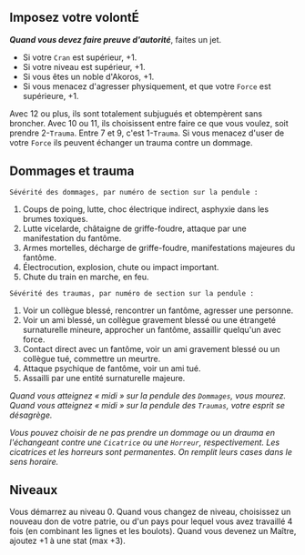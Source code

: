## Imposez votre volontÉ

***Quand vous devez faire preuve d'autorité***, faites un jet.

* Si votre `Cran` est supérieur, +1.
* Si votre niveau est supérieur, +1.
* Si vous êtes un noble d'Akoros, +1.
* Si vous menacez d'agresser physiquement, et que votre `Force` est supérieure, +1.

Avec 12 ou plus, ils sont totalement subjugués et obtempèrent sans broncher. Avec
10 ou 11, ils choisissent entre faire ce que vous voulez, soit prendre 2-`Trauma`.
Entre 7 et 9, c'est 1-`Trauma`. Si vous menacez d'user de votre `Force` ils peuvent 
échanger un trauma contre un dommage.

## Dommages et trauma

`Sévérité des dommages, par numéro de section sur la pendule :`

1. Coups de poing, lutte, choc électrique indirect, asphyxie dans les brumes
   toxiques.
2. Lutte vicelarde, châtaigne de griffe-foudre, attaque par une manifestation
   du fantôme.
3. Armes mortelles, décharge de griffe-foudre, manifestations majeures du
   fantôme.
4. Électrocution, explosion, chute ou impact important.
5. Chute du train en marche, en feu.

`Sévérité des traumas, par numéro de section sur la pendule :`

1. Voir un collègue blessé, rencontrer un fantôme, agresser une personne.
2. Voir un ami blessé, un collègue gravement blessé ou une étrangeté surnaturelle
   mineure, approcher un fantôme, assaillir quelqu'un avec force.
3. Contact direct avec un fantôme, voir un ami gravement blessé ou un collègue tué,
   commettre un meurtre.
4. Attaque psychique de fantôme, voir un ami tué.
5. Assailli par une entité surnaturelle majeure.

*Quand vous atteignez « midi » sur la pendule des `Dommages`, vous mourez. Quand
vous atteignez « midi » sur la pendule des `Traumas`, votre esprit se désagrège.*

*Vous pouvez choisir de ne pas prendre un dommage ou un drauma en l'échangeant
contre une `Cicatrice` ou une `Horreur`, respectivement. Les cicatrices et les
horreurs sont permanentes. On remplit leurs cases dans le sens horaire.*

## Niveaux

Vous démarrez au niveau 0. Quand vous changez de niveau, choisissez un nouveau
don de votre patrie, ou d'un pays pour lequel vous avez travaillé 4 fois (en
combinant les lignes et les boulots).
Quand vous devenez un Maître, ajoutez +1 à une stat (max +3).
